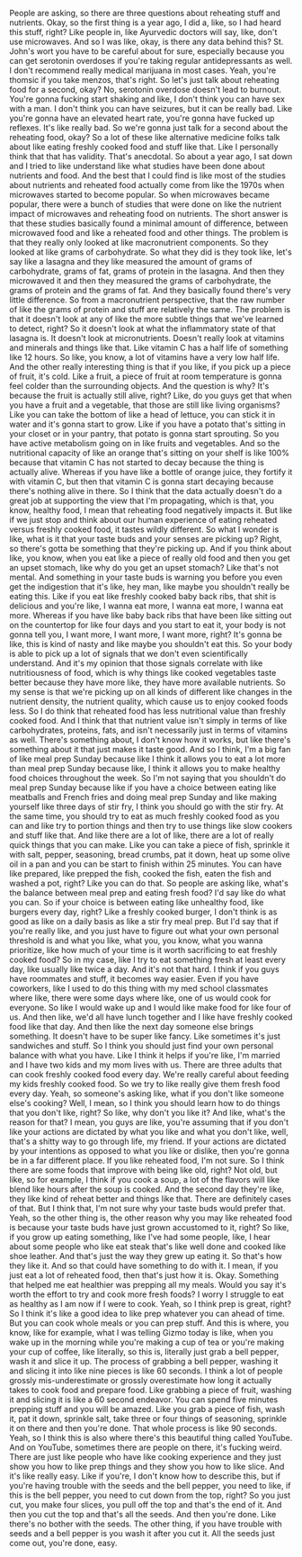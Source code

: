  People are asking, so there are three questions about reheating stuff and nutrients. Okay, so the first thing is a year ago, I did a, like, so I had heard this stuff, right? Like people in, like Ayurvedic doctors will say, like, don't use microwaves. And so I was like, okay, is there any data behind this? St. John's wort you have to be careful about for sure, especially because you can get serotonin overdoses if you're taking regular antidepressants as well. I don't recommend really medical marijuana in most cases. Yeah, you're thomsic if you take menzos, that's right. So let's just talk about reheating food for a second, okay? No, serotonin overdose doesn't lead to burnout. You're gonna fucking start shaking and like, I don't think you can have sex with a man. I don't think you can have seizures, but it can be really bad. Like you're gonna have an elevated heart rate, you're gonna have fucked up reflexes. It's like really bad. So we're gonna just talk for a second about the reheating food, okay? So a lot of these like alternative medicine folks talk about like eating freshly cooked food and stuff like that. Like I personally think that that has validity. That's anecdotal. So about a year ago, I sat down and I tried to like understand like what studies have been done about nutrients and food. And the best that I could find is like most of the studies about nutrients and reheated food actually come from like the 1970s when microwaves started to become popular. So when microwaves became popular, there were a bunch of studies that were done on like the nutrient impact of microwaves and reheating food on nutrients. The short answer is that these studies basically found a minimal amount of difference, between microwaved food and like a reheated food and other things. The problem is that they really only looked at like macronutrient components. So they looked at like grams of carbohydrate. So what they did is they took like, let's say like a lasagna and they like measured the amount of grams of carbohydrate, grams of fat, grams of protein in the lasagna. And then they microwaved it and then they measured the grams of carbohydrate, the grams of protein and the grams of fat. And they basically found there's very little difference. So from a macronutrient perspective, that the raw number of like the grams of protein and stuff are relatively the same. The problem is that it doesn't look at any of like the more subtle things that we've learned to detect, right? So it doesn't look at what the inflammatory state of that lasagna is. It doesn't look at micronutrients. Doesn't really look at vitamins and minerals and things like that. Like vitamin C has a half life of something like 12 hours. So like, you know, a lot of vitamins have a very low half life. And the other really interesting thing is that if you like, if you pick up a piece of fruit, it's cold. Like a fruit, a piece of fruit at room temperature is gonna feel colder than the surrounding objects. And the question is why? It's because the fruit is actually still alive, right? Like, do you guys get that when you have a fruit and a vegetable, that those are still like living organisms? Like you can take the bottom of like a head of lettuce, you can stick it in water and it's gonna start to grow. Like if you have a potato that's sitting in your closet or in your pantry, that potato is gonna start sprouting. So you have active metabolism going on in like fruits and vegetables. And so the nutritional capacity of like an orange that's sitting on your shelf is like 100% because that vitamin C has not started to decay because the thing is actually alive. Whereas if you have like a bottle of orange juice, they fortify it with vitamin C, but then that vitamin C is gonna start decaying because there's nothing alive in there. So I think that the data actually doesn't do a great job at supporting the view that I'm propagating, which is that, you know, healthy food, I mean that reheating food negatively impacts it. But like if we just stop and think about our human experience of eating reheated versus freshly cooked food, it tastes wildly different. So what I wonder is like, what is it that your taste buds and your senses are picking up? Right, so there's gotta be something that they're picking up. And if you think about like, you know, when you eat like a piece of really old food and then you get an upset stomach, like why do you get an upset stomach? Like that's not mental. And something in your taste buds is warning you before you even get the indigestion that it's like, hey man, like maybe you shouldn't really be eating this. Like if you eat like freshly cooked baby back ribs, that shit is delicious and you're like, I wanna eat more, I wanna eat more, I wanna eat more. Whereas if you have like baby back ribs that have been like sitting out on the countertop for like four days and you start to eat it, your body is not gonna tell you, I want more, I want more, I want more, right? It's gonna be like, this is kind of nasty and like maybe you shouldn't eat this. So your body is able to pick up a lot of signals that we don't even scientifically understand. And it's my opinion that those signals correlate with like nutritiousness of food, which is why things like cooked vegetables taste better because they have more like, they have more available nutrients. So my sense is that we're picking up on all kinds of different like changes in the nutrient density, the nutrient quality, which cause us to enjoy cooked foods less. So I do think that reheated food has less nutritional value than freshly cooked food. And I think that that nutrient value isn't simply in terms of like carbohydrates, proteins, fats, and isn't necessarily just in terms of vitamins as well. There's something about, I don't know how it works, but like there's something about it that just makes it taste good. And so I think, I'm a big fan of like meal prep Sunday because like I think it allows you to eat a lot more than meal prep Sunday because like, I think it allows you to make healthy food choices throughout the week. So I'm not saying that you shouldn't do meal prep Sunday because like if you have a choice between eating like meatballs and French fries and doing meal prep Sunday and like making yourself like three days of stir fry, I think you should go with the stir fry. At the same time, you should try to eat as much freshly cooked food as you can and like try to portion things and then try to use things like slow cookers and stuff like that. And like there are a lot of like, there are a lot of really quick things that you can make. Like you can take a piece of fish, sprinkle it with salt, pepper, seasoning, bread crumbs, pat it down, heat up some olive oil in a pan and you can be start to finish within 25 minutes. You can have like prepared, like prepped the fish, cooked the fish, eaten the fish and washed a pot, right? Like you can do that. So people are asking like, what's the balance between meal prep and eating fresh food? I'd say like do what you can. So if your choice is between eating like unhealthy food, like burgers every day, right? Like a freshly cooked burger, I don't think is as good as like on a daily basis as like a stir fry meal prep. But I'd say that if you're really like, and you just have to figure out what your own personal threshold is and what you like, what you, you know, what you wanna prioritize, like how much of your time is it worth sacrificing to eat freshly cooked food? So in my case, like I try to eat something fresh at least every day, like usually like twice a day. And it's not that hard. I think if you guys have roommates and stuff, it becomes way easier. Even if you have coworkers, like I used to do this thing with my med school classmates where like, there were some days where like, one of us would cook for everyone. So like I would wake up and I would like make food for like four of us. And then like, we'd all have lunch together and I like have freshly cooked food like that day. And then like the next day someone else brings something. It doesn't have to be super like fancy. Like sometimes it's just sandwiches and stuff. So I think you should just find your own personal balance with what you have. Like I think it helps if you're like, I'm married and I have two kids and my mom lives with us. There are three adults that can cook freshly cooked food every day. We're really careful about feeding my kids freshly cooked food. So we try to like really give them fresh food every day. Yeah, so someone's asking like, what if you don't like someone else's cooking? Well, I mean, so I think you should learn how to do things that you don't like, right? So like, why don't you like it? And like, what's the reason for that? I mean, you guys are like, you're assuming that if you don't like your actions are dictated by what you like and what you don't like, well, that's a shitty way to go through life, my friend. If your actions are dictated by your intentions as opposed to what you like or dislike, then you're gonna be in a far different place. If you like reheated food, I'm not sure. So I think there are some foods that improve with being like old, right? Not old, but like, so for example, I think if you cook a soup, a lot of the flavors will like blend like hours after the soup is cooked. And the second day they're like, they like kind of reheat better and things like that. There are definitely cases of that. But I think that, I'm not sure why your taste buds would prefer that. Yeah, so the other thing is, the other reason why you may like reheated food is because your taste buds have just grown accustomed to it, right? So like, if you grow up eating something, like I've had some people, like, I hear about some people who like eat steak that's like well done and cooked like shoe leather. And that's just the way they grew up eating it. So that's how they like it. And so that could have something to do with it. I mean, if you just eat a lot of reheated food, then that's just how it is. Okay. Something that helped me eat healthier was prepping all my meals. Would you say it's worth the effort to try and cook more fresh foods? I worry I struggle to eat as healthy as I am now if I were to cook. Yeah, so I think prep is great, right? So I think it's like a good idea to like prep whatever you can ahead of time. But you can cook whole meals or you can prep stuff. And this is where, you know, like for example, what I was telling Gizmo today is like, when you wake up in the morning while you're making a cup of tea or you're making your cup of coffee, like literally, so this is, literally just grab a bell pepper, wash it and slice it up. The process of grabbing a bell pepper, washing it and slicing it into like nine pieces is like 60 seconds. I think a lot of people grossly mis-underestimate or grossly overestimate how long it actually takes to cook food and prepare food. Like grabbing a piece of fruit, washing it and slicing it is like a 60 second endeavor. You can spend five minutes prepping stuff and you will be amazed. Like you grab a piece of fish, wash it, pat it down, sprinkle salt, take three or four things of seasoning, sprinkle it on there and then you're done. That whole process is like 90 seconds. Yeah, so I think this is also where there's this beautiful thing called YouTube. And on YouTube, sometimes there are people on there, it's fucking weird. There are just like people who have like cooking experience and they just show you how to like prep things and they show you how to like slice. And it's like really easy. Like if you're, I don't know how to describe this, but if you're having trouble with the seeds and the bell pepper, you need to like, if this is the bell pepper, you need to cut down from the top, right? So you just cut, you make four slices, you pull off the top and that's the end of it. And then you cut the top and that's all the seeds. And then you're done. Like there's no bother with the seeds. The other thing, if you have trouble with seeds and a bell pepper is you wash it after you cut it. All the seeds just come out, you're done, easy.
